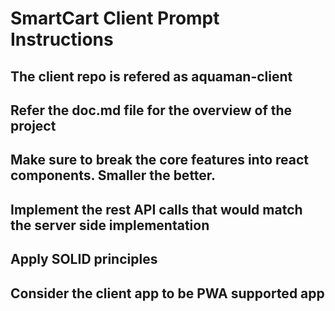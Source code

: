 # SmartCart Client Prompt Instructions
 
## The client repo is refered as aquaman-client
## Refer the doc.md file for the overview of the project
## Make sure to break the core features into react components. Smaller the better.
## Implement the rest API calls that would match the server side implementation
## Apply SOLID principles
## Consider the client app to be PWA supported app
